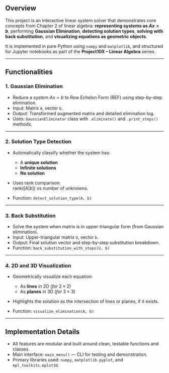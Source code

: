 ## Overview

This project is an interactive linear system solver that demonstrates core concepts from Chapter 2 of linear algebra: **representing systems as $Ax = b$**, performing **Gaussian Elimination**, **detecting solution types**, **solving with back substitution**, and **visualizing equations as geometric objects**.

It is implemented in pure Python using `numpy` and `matplotlib`, and structured for Jupyter notebooks as part of the **Project10X – Linear Algebra** series.

---

## Functionalities

### 1. **Gaussian Elimination**

- Reduce a system $Ax = b$ to Row Echelon Form (REF) using step-by-step elimination.
- Input: Matrix `A`, vector `b`.
- Output: Transformed augmented matrix and detailed elimination log.
- Uses: `GaussianEliminator` class with `.eliminate()` and `.print_steps()` methods.

---

### 2. **Solution Type Detection**

- Automatically classify whether the system has:
    - A **unique solution**
    - **Infinite solutions**
    - **No solution**

- Uses rank comparison:  
    $\text{rank}([A|b])$ vs number of unknowns.

- Function: `detect_solution_type(A, b)`

---

### 3. **Back Substitution**

- Solve the system when matrix is in upper-triangular form (from Gaussian elimination).
- Input: Upper-triangular matrix `U`, vector `b`.
- Output: Final solution vector and step-by-step substitution breakdown.
- Function: `back_substitution_with_steps(U, b)`

---

### 4. **2D and 3D Visualization**

- Geometrically visualize each equation:
    - As **lines** in 2D $(for \ 2×2)$
    - As **planes** in 3D $(for \ 3×3)$

- Highlights the solution as the intersection of lines or planes, if it exists.
- Function: `visualize_elimination(A, b)`

---

## Implementation Details

- All features are modular and built around clean, testable functions and classes.
- Main interface: `main_menu()` — CLI for testing and demonstration.
- Primary libraries used: `numpy`, `matplotlib.pyplot`, and `mpl_toolkits.mplot3d`.
